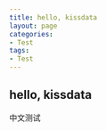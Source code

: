 ```yaml
---
title: hello, kissdata
layout: page
categories:
- Test
tags:
- Test
---
```


## hello, kissdata

中文测试
